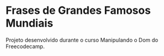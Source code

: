 # Frases de Grandes Famosos Mundiais
Projeto desenvolvido durante o curso Manipulando o Dom do Freecodecamp.
